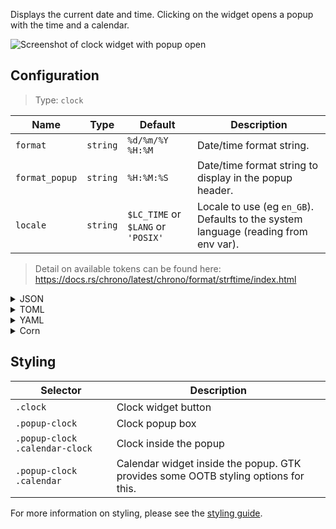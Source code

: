 Displays the current date and time. 
Clicking on the widget opens a popup with the time and a calendar.

![Screenshot of clock widget with popup open](https://user-images.githubusercontent.com/5057870/184540521-2278bdec-9742-46f0-9ac2-58a7b6f6ea1d.png)


## Configuration

> Type: `clock`

| Name           | Type     | Default                            | Description                                                                         |
|----------------|----------|------------------------------------|-------------------------------------------------------------------------------------|
| `format`       | `string` | `%d/%m/%Y %H:%M`                   | Date/time format string.                                                            |
| `format_popup` | `string` | `%H:%M:%S`                         | Date/time format string to display in the popup header.                             |
| `locale`       | `string` | `$LC_TIME` or `$LANG` or `'POSIX'` | Locale to use (eg `en_GB`). Defaults to the system language (reading from env var). |

> Detail on available tokens can be found here: <https://docs.rs/chrono/latest/chrono/format/strftime/index.html>

<details>
<summary>JSON</summary>

```json
{
  "end": [
    {
      "type": "clock",
      "format": "%d/%m/%Y %H:%M"
    }
  ]
}

```

</details>

<details>
<summary>TOML</summary>

```toml
[[end]]
type = "clock"
format = "%d/%m/%Y %H:%M"
```

</details>

<details>
<summary>YAML</summary>

```yaml
end:
  - type: "clock"
    format: "%d/%m/%Y %H:%M"
```

</details>

<details>
<summary>Corn</summary>

```corn
{
  end = [
    {
      type = "clock"
      format = "%d/%m/%Y %H:%M"
    }
  ]
}
```

</details>

## Styling

| Selector                       | Description                                                                        |
|--------------------------------|------------------------------------------------------------------------------------|
| `.clock`                       | Clock widget button                                                                |
| `.popup-clock`                 | Clock popup box                                                                    |
| `.popup-clock .calendar-clock` | Clock inside the popup                                                             |
| `.popup-clock .calendar`       | Calendar widget inside the popup. GTK provides some OOTB styling options for this. |

For more information on styling, please see the [styling guide](styling-guide).